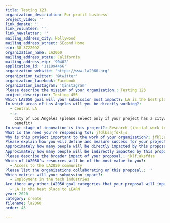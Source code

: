 ```yaml
---
title: Testing 123
organization_description: For profit business
project_video: ''
link_donate: ''
link_volunteer: ''
link_newsletter: ''
mailing_address_city: Hollywood
mailing_address_street: SEcond Home
ein: 38-3722092
organization_name: LA2060
mailing_address_state: California
mailing_address_zip: '90402'
application_id: '111994466'
organization_website: 'https://www.la2060.org'
organization_twitter: '@twitter'
organization_facebook: Facebook
organization_instagram: '@instagram'
Please describe the mission of your organization.: Testing 123
project_description: Testing 456
Which LA2050 goal will your submission most impact?: LA is the best place to CREATE
In which areas of Los Angeles will you be directly working?:
  - Central LA
  - >-
    City of Los Angeles (please select only if your project has a citywide
    benefit)
In what stage of innovation is this project?: Research (initial work to identify and understand the problem)
What is the need you’re responding to?: jfdlksajfdkl;s
Why is this project important to the work of your organization?: jfkl;asdf
Please explain how you will define and measure success for your project.: hjfklse;afois
Approximately how many people will be directly impacted by this proposal?: '12'
Approximately how many people will be indirectly impacted by this proposal?: '500'
Please describe the broader impact of your proposal.: jklf;aksfdsa
Which of LA2050’s resources will be of the most value to you?:
  - Access to the LA2050 community
Please list the organizations collaborating on this proposal.: ''
Which metrics will your submission impact?:
  - Employment in the tech industries
Are there any other LA2050 goal categories that your proposal will impact?:
  - LA is the best place to LEARN
year: 2020
category: create
filename: la2060
order: 43

---
```

